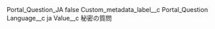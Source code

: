 <?xml version="1.0" encoding="UTF-8"?>
<CustomMetadata xmlns="http://soap.sforce.com/2006/04/metadata" xmlns:xsi="http://www.w3.org/2001/XMLSchema-instance" xmlns:xsd="http://www.w3.org/2001/XMLSchema">
    <label>Portal_Question_JA</label>
    <protected>false</protected>
    <values>
        <field>Custom_metadata_label__c</field>
        <value xsi:type="xsd:string">Portal_Question</value>
    </values>
    <values>
        <field>Language__c</field>
        <value xsi:type="xsd:string">ja</value>
    </values>
    <values>
        <field>Value__c</field>
        <value xsi:type="xsd:string">秘密の質問</value>
    </values>
</CustomMetadata>
